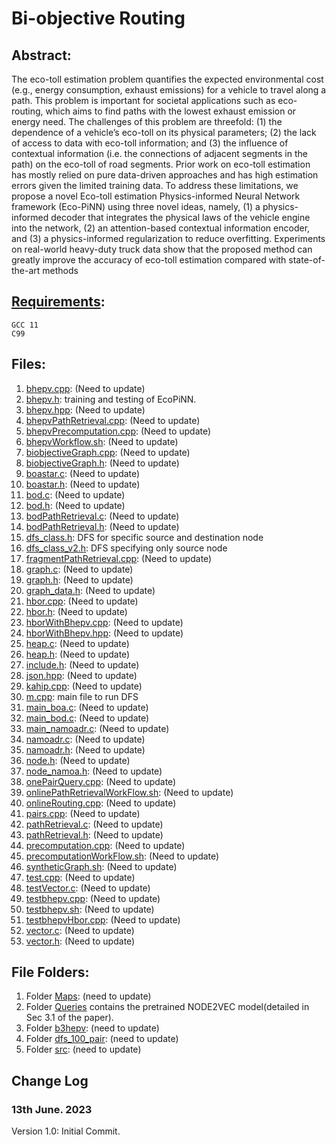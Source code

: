 # Bi-objective Routing

## Abstract:

The eco-toll estimation problem quantifies the expected environmental cost (e.g., energy consumption, exhaust emissions) for a vehicle to travel along a path. This problem
is important for societal applications such as eco-routing, which aims to find paths with the lowest exhaust emission or energy need. The challenges of this problem are threefold: 
(1) the dependence of a vehicle’s eco-toll on its physical parameters; (2) the lack of access to data with eco-toll
information; and (3) the influence of contextual information (i.e. the connections of adjacent segments in the path) on the eco-toll of road segments. 
Prior work on eco-toll estimation has mostly relied on pure data-driven approaches and has high estimation errors given the limited training data. 
To address these limitations, we propose a novel Eco-toll estimation Physics-informed Neural Network framework (Eco-PiNN) using three novel ideas, namely, (1) a physics-informed decoder that integrates the physical laws of the vehicle engine into the network, (2) an attention-based contextual information encoder, and (3) a physics-informed regularization to reduce overfitting. Experiments on real-world
heavy-duty truck data show that the proposed method can greatly improve the accuracy of eco-toll estimation compared with state-of-the-art methods

## [Requirements](https://github.com/yang-mingzhou/biobjectiveRouting):
```
GCC 11
C99
```
## Files:
1. [bhepv.cpp](https://github.com/yang-mingzhou/biobjectiveRouting/blob/main/src/bhepv.cpp): (Need to update)
2. [bhepv.h](https://github.com/yang-mingzhou/biobjectiveRouting/blob/main/src/bhepv.h): training and testing of EcoPiNN.
3. [bhepv.hpp](https://github.com/yang-mingzhou/biobjectiveRouting/blob/main/src/bhepv.hpp): (Need to update)
4. [bhepvPathRetrieval.cpp](https://github.com/yang-mingzhou/biobjectiveRouting/blob/main/src/bhepvPathRetrieval.cpp): (Need to update)
5. [bhepvPrecomputation.cpp](https://github.com/yang-mingzhou/biobjectiveRouting/blob/main/src/bhepvPrecomputation.cpp): (Need to update)
6. [bhepvWorkflow.sh](https://github.com/yang-mingzhou/biobjectiveRouting/blob/main/src/bhepvWorkflow.sh): (Need to update)
7. [biobjectiveGraph.cpp](https://github.com/yang-mingzhou/biobjectiveRouting/blob/main/src/biobjectiveGraph.cpp): (Need to update)
8. [biobjectiveGraph.h](https://github.com/yang-mingzhou/biobjectiveRouting/blob/main/src/biobjectiveGraph.h): (Need to update)
9. [boastar.c](https://github.com/yang-mingzhou/biobjectiveRouting/blob/main/src/boastar.c): (Need to update)
10. [boastar.h](https://github.com/yang-mingzhou/biobjectiveRouting/blob/main/src/boastar.h): (Need to update)
11. [bod.c](https://github.com/yang-mingzhou/biobjectiveRouting/blob/main/src/bod.c): (Need to update)
12. [bod.h](https://github.com/yang-mingzhou/biobjectiveRouting/blob/main/src/bod.h): (Need to update)
13. [bodPathRetrieval.c](https://github.com/yang-mingzhou/biobjectiveRouting/blob/main/src/bodPathRetrieval.c): (Need to update)
14. [bodPathRetrieval.h](https://github.com/yang-mingzhou/biobjectiveRouting/blob/main/src/bodPathRetrieval.h): (Need to update)
15. [dfs_class.h](https://github.com/yang-mingzhou/biobjectiveRouting/blob/main/src/dfs_class.h): DFS for specific source and destination node
16. [dfs_class_v2.h](https://github.com/yang-mingzhou/biobjectiveRouting/blob/main/src/dfs_class_v2.h): DFS specifying only source node
17. [fragmentPathRetrieval.cpp](https://github.com/yang-mingzhou/biobjectiveRouting/blob/main/src/fragmentPathRetrieval.cpp): (Need to update)
18. [graph.c](https://github.com/yang-mingzhou/biobjectiveRouting/blob/main/src/graph.c): (Need to update)
19. [graph.h](https://github.com/yang-mingzhou/biobjectiveRouting/blob/main/src/graph.h): (Need to update)
20. [graph_data.h](https://github.com/yang-mingzhou/biobjectiveRouting/blob/main/src/graph_data.h): (Need to update)
21. [hbor.cpp](https://github.com/yang-mingzhou/biobjectiveRouting/blob/main/src/hbor.cpp): (Need to update)
22. [hbor.h](https://github.com/yang-mingzhou/biobjectiveRouting/blob/main/src/hbor.h): (Need to update)
23. [hborWithBhepv.cpp](https://github.com/yang-mingzhou/biobjectiveRouting/blob/main/src/hborWithBhepv.cpp): (Need to update)
24. [hborWithBhepv.hpp](https://github.com/yang-mingzhou/biobjectiveRouting/blob/main/src/hborWithBhepv.hpp): (Need to update)
25. [heap.c](https://github.com/yang-mingzhou/biobjectiveRouting/blob/main/src/heap.c): (Need to update)
26. [heap.h](https://github.com/yang-mingzhou/biobjectiveRouting/blob/main/src/heap.h): (Need to update)
27. [include.h](https://github.com/yang-mingzhou/biobjectiveRouting/blob/main/src/include.h): (Need to update)
28. [json.hpp](https://github.com/yang-mingzhou/biobjectiveRouting/blob/main/src/json.hpp): (Need to update)
29. [kahip.cpp](https://github.com/yang-mingzhou/biobjectiveRouting/blob/main/src/kahip.cpp): (Need to update)
30. [m.cpp](https://github.com/yang-mingzhou/biobjectiveRouting/blob/main/src/m.cpp): main file to run DFS 
31. [main_boa.c](https://github.com/yang-mingzhou/biobjectiveRouting/blob/main/src/main_boa.c): (Need to update)
32. [main_bod.c](https://github.com/yang-mingzhou/biobjectiveRouting/blob/main/src/main_bod.c): (Need to update)
33. [main_namoadr.c](https://github.com/yang-mingzhou/biobjectiveRouting/blob/main/src/main_namoadr.c): (Need to update)
34. [namoadr.c](https://github.com/yang-mingzhou/biobjectiveRouting/blob/main/src/namoadr.c): (Need to update)
35. [namoadr.h](https://github.com/yang-mingzhou/biobjectiveRouting/blob/main/src/namoadr.h): (Need to update)
36. [node.h](https://github.com/yang-mingzhou/biobjectiveRouting/blob/main/src/node.h): (Need to update)
37. [node_namoa.h](https://github.com/yang-mingzhou/biobjectiveRouting/blob/main/src/node_namoa.h): (Need to update)
38. [onePairQuery.cpp](https://github.com/yang-mingzhou/biobjectiveRouting/blob/main/src/onePairQuery.cpp): (Need to update)
39. [onlinePathRetrievalWorkFlow.sh](https://github.com/yang-mingzhou/biobjectiveRouting/blob/main/src/onlinePathRetrievalWorkFlow.sh): (Need to update)
40. [onlineRouting.cpp](https://github.com/yang-mingzhou/biobjectiveRouting/blob/main/src/onlineRouting.cpp): (Need to update)
41. [pairs.cpp](https://github.com/yang-mingzhou/biobjectiveRouting/blob/main/src/pairs.cpp): (Need to update)
42. [pathRetrieval.c](https://github.com/yang-mingzhou/biobjectiveRouting/blob/main/src/pathRetrieval.c): (Need to update)
43. [pathRetrieval.h](https://github.com/yang-mingzhou/biobjectiveRouting/blob/main/src/pathRetrieval.h): (Need to update)
44. [precomputation.cpp](https://github.com/yang-mingzhou/biobjectiveRouting/blob/main/src/precomputation.cpp): (Need to update)
45. [precomputationWorkFlow.sh](https://github.com/yang-mingzhou/biobjectiveRouting/blob/main/src/precomputationWorkFlow.sh): (Need to update)
46. [syntheticGraph.sh](https://github.com/yang-mingzhou/biobjectiveRouting/blob/main/src/syntheticGraph.sh): (Need to update)
47. [test.cpp](https://github.com/yang-mingzhou/biobjectiveRouting/blob/main/src/test.cpp): (Need to update)
48. [testVector.c](https://github.com/yang-mingzhou/biobjectiveRouting/blob/main/src/testVector.c): (Need to update)
49. [testbhepv.cpp](https://github.com/yang-mingzhou/biobjectiveRouting/blob/main/src/testbhepv.cpp): (Need to update)
5. [testbhepv.sh](https://github.com/yang-mingzhou/biobjectiveRouting/blob/main/src/testbhepv.sh): (Need to update)
5. [testbhepvHbor.cpp](https://github.com/yang-mingzhou/biobjectiveRouting/blob/main/src/testbhepvHbor.cpp): (Need to update)
5. [vector.c](https://github.com/yang-mingzhou/biobjectiveRouting/blob/main/src/vector.c): (Need to update)
5. [vector.h](https://github.com/yang-mingzhou/biobjectiveRouting/blob/main/src/vector.h): (Need to update)





## File Folders:

1. Folder [Maps](https://github.com/yang-mingzhou/biobjectiveRouting/tree/main/Maps): (need to update)
2. Folder [Queries](https://github.com/yang-mingzhou/biobjectiveRouting/tree/main/Queries) contains the pretrained NODE2VEC model(detailed in Sec 3.1 of the paper).
3. Folder [b3hepv](https://github.com/yang-mingzhou/biobjectiveRouting/tree/main/b3hepv): (need to update)
4. Folder [dfs_100_pair](https://github.com/yang-mingzhou/biobjectiveRouting/tree/main/dfs_100_pair): (need to update)
5. Folder [src](https://github.com/yang-mingzhou/biobjectiveRouting/tree/main/src): (need to update)

   
Change Log
-----

### 13th June. 2023
Version 1.0: Initial Commit.

